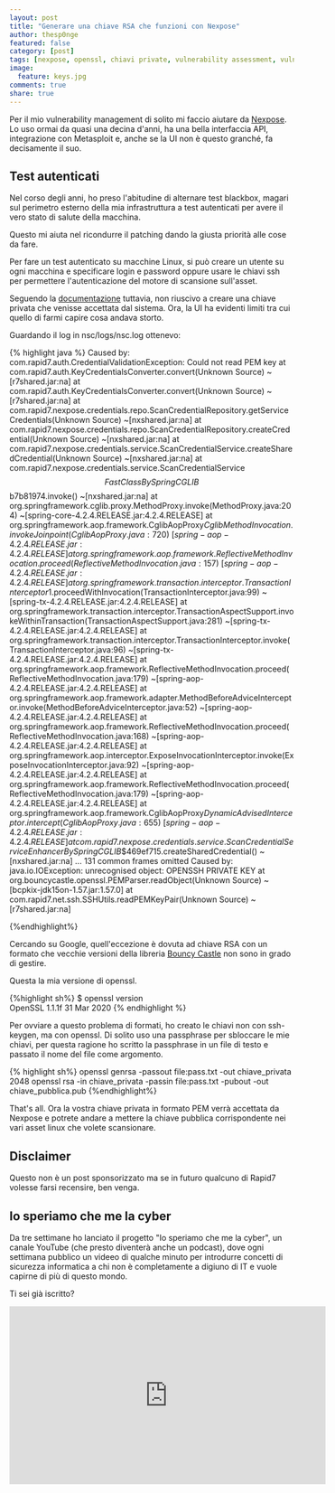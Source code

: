 ```yaml
---
layout: post
title: "Generare una chiave RSA che funzioni con Nexpose"
author: thesp0nge
featured: false
category: [post]
tags: [nexpose, openssl, chiavi private, vulnerability assessment, vulnerability management]
image:
  feature: keys.jpg
comments: true
share: true
---
```


Per il mio vulnerability management di solito mi faccio aiutare da
[Nexpose](https://www.rapid7.com/products/nexpose/). Lo uso ormai da quasi una
decina d'anni, ha una bella interfaccia API, integrazione con Metasploit e,
anche se la UI non è questo granché, fa decisamente il suo.

## Test autenticati

Nel corso degli anni, ho preso l'abitudine di alternare test blackbox, magari
sul perimetro esterno della mia infrastruttura a test autenticati per avere il
vero stato di salute della macchina.

Questo mi aiuta nel ricondurre il patching dando la giusta priorità alle cose
da fare.

Per fare un test autenticato su macchine Linux, si può creare un utente su ogni
macchina e specificare login e password oppure usare le chiavi ssh per
permettere l'autenticazione del motore di scansione sull'asset.

Seguendo la
[documentazione](https://nexpose.help.rapid7.com/docs/using-ssh-public-key-authentication)
tuttavia, non riuscivo a creare una chiave privata che venisse accettata dal
sistema. Ora, la UI ha evidenti limiti tra cui quello di farmi capire cosa
andava storto.

Guardando il log in nsc/logs/nsc.log ottenevo:

{% highlight java %}
Caused by: com.rapid7.auth.CredentialValidationException: Could not read PEM key
        at com.rapid7.auth.KeyCredentialsConverter.convert(Unknown Source) ~[r7shared.jar:na]
        at com.rapid7.auth.KeyCredentialsConverter.convert(Unknown Source) ~[r7shared.jar:na]
        at com.rapid7.nexpose.credentials.repo.ScanCredentialRepository.getServiceCredentials(Unknown Source) ~[nxshared.jar:na]
        at com.rapid7.nexpose.credentials.repo.ScanCredentialRepository.createCredential(Unknown Source) ~[nxshared.jar:na]
        at com.rapid7.nexpose.credentials.service.ScanCredentialService.createSharedCredential(Unknown Source) ~[nxshared.jar:na]
        at com.rapid7.nexpose.credentials.service.ScanCredentialService$$FastClassBySpringCGLIB$$b7b81974.invoke(<generated>) ~[nxshared.jar:na]
        at org.springframework.cglib.proxy.MethodProxy.invoke(MethodProxy.java:204) ~[spring-core-4.2.4.RELEASE.jar:4.2.4.RELEASE]
        at org.springframework.aop.framework.CglibAopProxy$CglibMethodInvocation.invokeJoinpoint(CglibAopProxy.java:720) ~[spring-aop-4.2.4.RELEASE.jar:4.2.4.RELEASE]
        at org.springframework.aop.framework.ReflectiveMethodInvocation.proceed(ReflectiveMethodInvocation.java:157) ~[spring-aop-4.2.4.RELEASE.jar:4.2.4.RELEASE]
        at org.springframework.transaction.interceptor.TransactionInterceptor$1.proceedWithInvocation(TransactionInterceptor.java:99) ~[spring-tx-4.2.4.RELEASE.jar:4.2.4.RELEASE]
        at org.springframework.transaction.interceptor.TransactionAspectSupport.invokeWithinTransaction(TransactionAspectSupport.java:281) ~[spring-tx-4.2.4.RELEASE.jar:4.2.4.RELEASE]
        at org.springframework.transaction.interceptor.TransactionInterceptor.invoke(TransactionInterceptor.java:96) ~[spring-tx-4.2.4.RELEASE.jar:4.2.4.RELEASE]
        at org.springframework.aop.framework.ReflectiveMethodInvocation.proceed(ReflectiveMethodInvocation.java:179) ~[spring-aop-4.2.4.RELEASE.jar:4.2.4.RELEASE]
        at org.springframework.aop.framework.adapter.MethodBeforeAdviceInterceptor.invoke(MethodBeforeAdviceInterceptor.java:52) ~[spring-aop-4.2.4.RELEASE.jar:4.2.4.RELEASE]
        at org.springframework.aop.framework.ReflectiveMethodInvocation.proceed(ReflectiveMethodInvocation.java:168) ~[spring-aop-4.2.4.RELEASE.jar:4.2.4.RELEASE]
        at org.springframework.aop.interceptor.ExposeInvocationInterceptor.invoke(ExposeInvocationInterceptor.java:92) ~[spring-aop-4.2.4.RELEASE.jar:4.2.4.RELEASE]
        at org.springframework.aop.framework.ReflectiveMethodInvocation.proceed(ReflectiveMethodInvocation.java:179) ~[spring-aop-4.2.4.RELEASE.jar:4.2.4.RELEASE]
        at org.springframework.aop.framework.CglibAopProxy$DynamicAdvisedInterceptor.intercept(CglibAopProxy.java:655) ~[spring-aop-4.2.4.RELEASE.jar:4.2.4.RELEASE]
        at com.rapid7.nexpose.credentials.service.ScanCredentialService$$EnhancerBySpringCGLIB$$469ef715.createSharedCredential(<generated>) ~[nxshared.jar:na]
        ... 131 common frames omitted
Caused by: java.io.IOException: unrecognised object: OPENSSH PRIVATE KEY
        at org.bouncycastle.openssl.PEMParser.readObject(Unknown Source) ~[bcpkix-jdk15on-1.57.jar:1.57.0]
        at com.rapid7.net.ssh.SSHUtils.readPEMKeyPair(Unknown Source) ~[r7shared.jar:na]

{%endhighlight%}

Cercando su Google, quell'eccezione è dovuta ad chiave RSA con un formato che
vecchie versioni della libreria [Bouncy
Castle](https://bouncycastle.org/java.html) non sono in grado di gestire.

Questa la mia versione di openssl.

{%highlight sh%}
$ openssl version  
OpenSSL 1.1.1f  31 Mar 2020
{% endhighlight %}

Per ovviare a questo problema di formati, ho creato le chiavi non con
ssh-keygen, ma con openssl. Di solito uso una passphrase per sbloccare le mie
chiavi, per questa ragione ho scritto la passphrase in un file di testo e
passato il nome del file come argomento.

{% highlight sh%} 
openssl genrsa -passout file:pass.txt -out chiave_privata 2048
openssl rsa -in chiave_privata -passin file:pass.txt -pubout -out chiave_pubblica.pub
{%endhighlight%}

That's all. Ora la vostra chiave privata in formato PEM verrà accettata da
Nexpose e potrete andare a mettere la chiave pubblica corrispondente nei vari
asset linux che volete scansionare.

## Disclaimer

Questo non è un post sponsorizzato ma se in futuro qualcuno di Rapid7 volesse
farsi recensire, ben venga.

## Io speriamo che me la cyber

Da tre settimane ho lanciato il progetto "Io speriamo che me la cyber", un
canale YouTube (che presto diventerà anche un podcast), dove ogni settimana
pubblico un videeo di qualche minuto per introdurre concetti di sicurezza
informatica a chi non è completamente a digiuno di IT e vuole capirne di più di
questo mondo.

Ti sei già iscritto?

<iframe width="560" height="315" src="https://www.youtube.com/embed/gFuM975LMD8" frameborder="0" allow="accelerometer; autoplay; encrypted-media; gyroscope; picture-in-picture" allowfullscreen></iframe>

